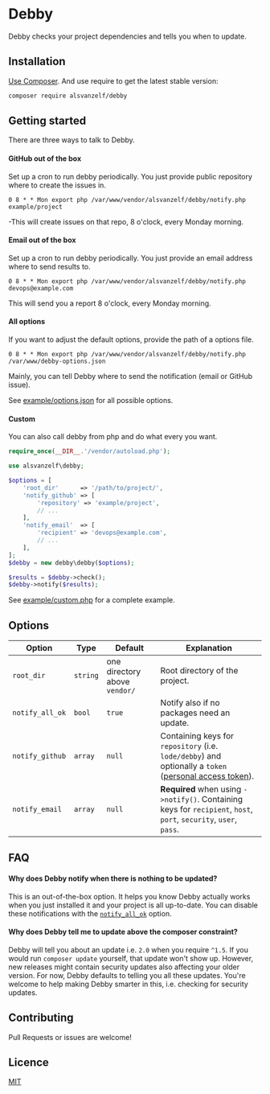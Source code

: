 # Debby

Debby checks your project dependencies and tells you when to update.


## Installation

[Use Composer](http://getcomposer.org/). And use require to get the latest stable version:

``` sh
composer require alsvanzelf/debby
```


## Getting started

There are three ways to talk to Debby.

#### GitHub out of the box

Set up a cron to run debby periodically.
You just provide public repository where to create the issues in.

`0 8 * * Mon export php /var/www/vendor/alsvanzelf/debby/notify.php example/project`

-This will create issues on that repo, 8 o'clock, every Monday morning.

#### Email out of the box

Set up a cron to run debby periodically.
You just provide an email address where to send results to.

`0 8 * * Mon export php /var/www/vendor/alsvanzelf/debby/notify.php devops@example.com`

This will send you a report 8 o'clock, every Monday morning.

#### All options

If you want to adjust the default options, provide the path of a options file.

`0 8 * * Mon export php /var/www/vendor/alsvanzelf/debby/notify.php /var/www/debby-options.json`

Mainly, you can tell Debby where to send the notification (email or GitHub issue).

See [example/options.json](/README.md#Options) for all possible options.

#### Custom

You can also call debby from php and do what every you want.

``` php
require_once(__DIR__.'/vendor/autoload.php');

use alsvanzelf\debby;

$options = [
	'root_dir'      => '/path/to/project/',
	'notify_github' => [
		'repository' => 'example/project',
		// ...
	],
	'notify_email'  => [
		'recipient' => 'devops@example.com',
		// ...
	],
];
$debby = new debby\debby($options);

$results = $debby->check();
$debby->notify($results);
```

See [example/custom.php](/example/custom.php) for a complete example.


## Options

Option | Type | Default | Explanation
------ | ---- | ------- | -----------
`root_dir` | `string` | one directory above `vendor/` | Root directory of the project.
`notify_all_ok` | `bool` | `true` | Notify also if no packages need an update.
`notify_github` | `array` | `null` | Containing keys for `repository` (i.e. `lode/debby`) and optionally a `token` ([personal access token](https://github.com/settings/tokens)).
`notify_email` | `array` | `null` | **Required** when using `->notify()`. Containing keys for `recipient`, `host`, `port`, `security`, `user`, `pass`.


## FAQ

#### Why does Debby notify when there is nothing to be updated?

This is an out-of-the-box option. It helps you know Debby actually works when you just installed it and your project is all up-to-date. You can disable these notifications with the [`notify_all_ok`](/README.md#Options) option.

#### Why does Debby tell me to update above the composer constraint?

Debby will tell you about an update i.e. `2.0` when you require `^1.5`. If you would run `composer update` yourself, that update won't show up. However, new releases might contain security updates also affecting your older version. For now, Debby defaults to telling you all these updates.
You're welcome to help making Debby smarter in this, i.e. checking for security updates.


## Contributing

Pull Requests or issues are welcome!


## Licence

[MIT](/LICENSE)
